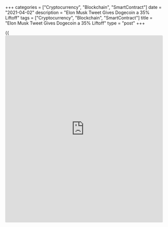 +++
categories = ["Cryptocurrency", "Blockchain", "SmartContract"]
date = "2021-04-02"
description = "Elon Musk Tweet Gives Dogecoin a 35% Liftoff"
tags = ["Cryptocurrency", "Blockchain", "SmartContract"]
title = "Elon Musk Tweet Gives Dogecoin a 35% Liftoff"
type = "post"
+++

{{<iframe id="large-banner" src="https://www.bounty.group/#slide=22.0" width="100%" height="600" scrolling="no" style="border: 0px solid rgb(216, 221, 230); border-radius: 3px;">}}

It may be an April Fool’s Day prank, but when it comes to meme-based
cryptocurrency Dogecoin (DOGE), it hardly matters. After a fresh tweet
from Tesla CEO Elon Musk, DOGE/USD shot up 35% in minutes on April 1,
hitting six-week highs. Musk, newly dubbed the “Technoking” of Tesla, is
known for his tongue-in-cheek Dogecoin publicity, and his antics on
Twitter and in interviews have already succeeded in boosting the
altcoin’s price.

![Elon Musk tweet gives Dogecoin a 35% liftoff][1]

This time was arguably the most overt example of “memeing” a
cryptocurrency to the moon, however, as Musk promised that his other
company SpaceX would “put a literal Dogecoin on the literal moon.”
Immediately, Dogecoin began rising, reaching a peak of $0.07 before
cooling off but still retaining the gains. Having began 2021 at just
$0.004, DOGE’s year-to-date gains as of April 1 stood at over 1,500%. In
a perhaps equally unlikely but genuine move, Latvian national carrier
airBaltic announced this week that passengers can now book flights using
DOGE along with several other altcoins. Bitcoin (BTC) has been accepted
since 2014.

Musk, meanwhile, has found himself in hot water over his Twitter plugs,
with reports emerging in February that the mogul was under investigation
by United States authorities. He is not the only one to fall foul of the
establishment for doing so. As Cointelegraph reported, entrepreneur John
McAfee was charged with a raft of offenses last month, among which were
his [daily](https://www.fintecher.org/2020/03/03/forex-trading-daily-strategy/) showcases of various cryptocurrencies on Twitter.

_Source:[FXPro][2]_

   1. /files/downloads/1/b/a/1ba64d9d9a912ab8364a4774544fdfe6_16860939a559cc1aab8f101b6cb08f29.png
   2. /geturl/index/e79c3b0b072c66e7d073f57c70954b14febbccec/